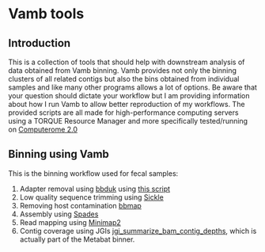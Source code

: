 # Vamb tools
## Introduction
This is a collection of tools that should help with downstream analysis of data obtained from Vamb binning.
Vamb provides not only the binning clusters of all related contigs but also the bins obtained from individual samples and like many other programs allows a lot of options. Be aware that your question should dictate your workflow but I am providing information about how I run Vamb to allow better reproduction of my workflows.
The provided scripts are all made for high-performance computing servers using a TORQUE Resource Manager and more specifically tested/running on [Computerome 2.0](https://www.computerome.dk/display/C2W/Computerome+2.0)
## Binning using Vamb
This is the binning workflow used for fecal samples:
1. Adapter removal using [bbduk](https://jgi.doe.gov/data-and-tools/bbtools/bb-tools-user-guide/) using [this script](https://github.com/gisleDK/Vamb_tools/blob/main/Scripts/qsub_bbduk_KTrim.sh)
2. Low quality sequence trimming using [Sickle](https://github.com/najoshi/sickle)
3. Removing host contamination [bbmap](https://jgi.doe.gov/data-and-tools/bbtools/bb-tools-user-guide/)
4. Assembly using [Spades](https://github.com/ablab/spades)
5. Read mapping using [Minimap2](https://github.com/ablab/spades)
6. Contig coverage using JGIs [jgi_summarize_bam_contig_depths](https://bitbucket.org/berkeleylab/metabat/src/master/), which is actually part of the Metabat binner.


